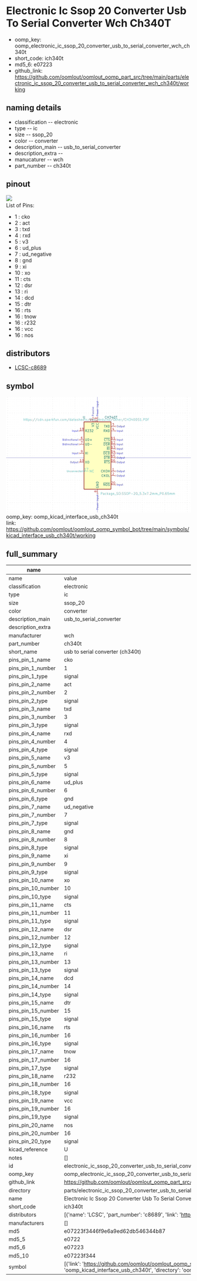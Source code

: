 # Electronic Ic Ssop 20 Converter Usb To Serial Converter Wch Ch340T

  
* oomp_key: oomp_electronic_ic_ssop_20_converter_usb_to_serial_converter_wch_ch340t 
* short_code: ich340t
* md5_6: e07223  
* github_link: https://github.com/oomlout/oomlout_oomp_part_src/tree/main/parts/electronic_ic_ssop_20_converter_usb_to_serial_converter_wch_ch340t/working  
## naming details
* classification -- electronic
* type -- ic
* size -- ssop_20
* color -- converter
* description_main -- usb_to_serial_converter
* description_extra -- 
* manucaturer -- wch
* part_number -- ch340t
## pinout
![](working_pinout_600.png)  
List of Pins:

* 1 : cko
* 2 : act
* 3 : txd
* 4 : rxd
* 5 : v3
* 6 : ud_plus
* 7 : ud_negative
* 8 : gnd
* 9 : xi
* 10 : xo
* 11 : cts
* 12 : dsr
* 13 : ri
* 14 : dcd
* 15 : dtr
* 16 : rts
* 16 : tnow
* 16 : r232
* 16 : vcc
* 16 : nos
## distributors
* [LCSC-c8689](https://lcsc.com/product-detail/c8689.html)  


## symbol

![](symbol/0/working/working_600.png)  
oomp_key: oomp_kicad_interface_usb_ch340t  
link: https://github.com/oomlout/oomlout_oomp_symbol_bot/tree/main/symbols/kicad_interface_usb_ch340t/working  


## full_summary
| name | value | 
| --- | --- | 
| name | value | 
| classification | electronic | 
| type | ic | 
| size | ssop_20 | 
| color | converter | 
| description_main | usb_to_serial_converter | 
| description_extra |  | 
| manufacturer | wch | 
| part_number | ch340t | 
| short_name | usb to serial converter (ch340t) | 
| pins_pin_1_name | cko | 
| pins_pin_1_number | 1 | 
| pins_pin_1_type | signal | 
| pins_pin_2_name | act | 
| pins_pin_2_number | 2 | 
| pins_pin_2_type | signal | 
| pins_pin_3_name | txd | 
| pins_pin_3_number | 3 | 
| pins_pin_3_type | signal | 
| pins_pin_4_name | rxd | 
| pins_pin_4_number | 4 | 
| pins_pin_4_type | signal | 
| pins_pin_5_name | v3 | 
| pins_pin_5_number | 5 | 
| pins_pin_5_type | signal | 
| pins_pin_6_name | ud_plus | 
| pins_pin_6_number | 6 | 
| pins_pin_6_type | gnd | 
| pins_pin_7_name | ud_negative | 
| pins_pin_7_number | 7 | 
| pins_pin_7_type | signal | 
| pins_pin_8_name | gnd | 
| pins_pin_8_number | 8 | 
| pins_pin_8_type | signal | 
| pins_pin_9_name | xi | 
| pins_pin_9_number | 9 | 
| pins_pin_9_type | signal | 
| pins_pin_10_name | xo | 
| pins_pin_10_number | 10 | 
| pins_pin_10_type | signal | 
| pins_pin_11_name | cts | 
| pins_pin_11_number | 11 | 
| pins_pin_11_type | signal | 
| pins_pin_12_name | dsr | 
| pins_pin_12_number | 12 | 
| pins_pin_12_type | signal | 
| pins_pin_13_name | ri | 
| pins_pin_13_number | 13 | 
| pins_pin_13_type | signal | 
| pins_pin_14_name | dcd | 
| pins_pin_14_number | 14 | 
| pins_pin_14_type | signal | 
| pins_pin_15_name | dtr | 
| pins_pin_15_number | 15 | 
| pins_pin_15_type | signal | 
| pins_pin_16_name | rts | 
| pins_pin_16_number | 16 | 
| pins_pin_16_type | signal | 
| pins_pin_17_name | tnow | 
| pins_pin_17_number | 16 | 
| pins_pin_17_type | signal | 
| pins_pin_18_name | r232 | 
| pins_pin_18_number | 16 | 
| pins_pin_18_type | signal | 
| pins_pin_19_name | vcc | 
| pins_pin_19_number | 16 | 
| pins_pin_19_type | signal | 
| pins_pin_20_name | nos | 
| pins_pin_20_number | 16 | 
| pins_pin_20_type | signal | 
| kicad_reference | U | 
| notes | [] | 
| id | electronic_ic_ssop_20_converter_usb_to_serial_converter_wch_ch340t | 
| oomp_key | oomp_electronic_ic_ssop_20_converter_usb_to_serial_converter_wch_ch340t | 
| github_link | https://github.com/oomlout/oomlout_oomp_part_src/tree/main/parts/electronic_ic_ssop_20_converter_usb_to_serial_converter_wch_ch340t/working | 
| directory | parts/electronic_ic_ssop_20_converter_usb_to_serial_converter_wch_ch340t | 
| name | Electronic Ic Ssop 20 Converter Usb To Serial Converter Wch Ch340T | 
| short_code | ich340t | 
| distributors | [{'name': 'LCSC', 'part_number': 'c8689', 'link': 'https://lcsc.com/product-detail/c8689.html', 'id': 'distributor_lcsc'}] | 
| manufacturers | [] | 
| md5 | e07223f3446f9e6a9ed62db546344b87 | 
| md5_5 | e0722 | 
| md5_6 | e07223 | 
| md5_10 | e07223f344 | 
| symbol | [{'link': 'https://github.com/oomlout/oomlout_oomp_symbol_bot/tree/main/symbols/kicad_interface_usb_ch340t', 'oomp_key': 'oomp_kicad_interface_usb_ch340t', 'directory': 'oomlout_oomp_symbol_bot/symbols/kicad_interface_usb_ch340t//working/working.kicad_sym'}] | 
